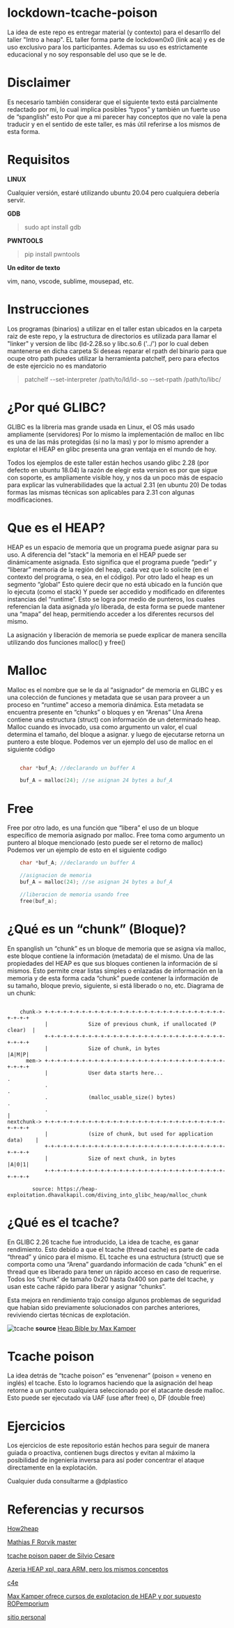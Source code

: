 # lockdown-tcache-poison

La idea de este repo es entregar material (y contexto) para el desarrllo del taller "Intro a heap". EL taller forma parte de lockdown0x0 (link aca) y es de uso exclusivo para los participantes. Ademas su uso es estrictamente educacional y no soy responsable del uso que se le de.

# Disclaimer

Es necesario también considerar que el siguiente texto está parcialmente redactado por mi, lo cual implica posibles “typos” y también un fuerte uso de “spanglish” esto Por que a mi parecer hay conceptos que no vale la pena traducir y en el sentido de este taller, es más útil referirse a los mismos de esta forma.

# Requisitos

**LINUX**

Cualquier versión, estaré utilizando ubuntu 20.04 pero cualquiera debería servir.

**GDB**

> sudo apt install gdb

**PWNTOOLS**

> pip install pwntools

**Un editor de texto**

vim, nano, vscode, sublime, mousepad, etc.

# Instrucciones

Los programas (binarios) a utilizar en el taller estan ubicados en la carpeta raiz de este repo, y la estructura de directorios es utilizada para llamar el "linker" y version de libc (ld-2.28.so y libc.so.6 ('../') por lo cual deben mantenerse en dicha carpeta
Si deseas reparar el rpath del binario para que ocupe otro path puedes utilizar la herramienta patchelf, pero para efectos de este ejercicio no es mandatorio

> patchelf --set-interpreter /path/to/ld/ld-.so --set-rpath /path/to/libc/

# ¿Por qué GLIBC?

GLIBC es la libreria mas grande usada en Linux, el OS más usado ampliamente (servidores) Por lo mismo la implementación de malloc en libc es una de las más protegidas (si no la mas) y por lo mismo aprender a explotar el HEAP en glibc presenta una gran ventaja en el mundo de hoy. 

Todos los ejemplos de este taller están hechos usando glibc 2.28 (por defecto en ubuntu 18.04) la razón de elegir esta version es por que sigue con soporte, es ampliamente visible hoy, y nos da un poco más de espacio para explicar las vulnerabilidades que la actual 2.31 (en ubuntu 20) De todas formas las mismas técnicas son aplicables para 2.31 con algunas modificaciones.

# Que es el HEAP?

HEAP es un espacio de memoria que un programa puede asignar para su uso. A diferencia del “stack” la memoria en el HEAP puede ser dinámicamente asignada. Esto significa que el programa puede “pedir” y “liberar” memoria de la región del heap, cada vez que lo solicite (en el contexto del programa, o sea, en el código). Por otro lado el heap es un segmento “global” Esto quiere decir que no está ubicado en la función que lo ejecuta (como el stack) Y puede ser accedido y modificado en diferentes instancias del “runtime”. Esto se logra por medio de punteros, los cuales referencian la data asignada y/o liberada, de esta forma se puede mantener una “mapa” del heap, permitiendo acceder a los diferentes recursos del mismo.

La asignación y liberación de memoria se puede explicar de manera sencilla utilizando dos funciones malloc() y free()

# Malloc

Malloc es el nombre que se le da al “asignador” de memoria en GLIBC y es una colección de funciones y metadata que se usan para proveer a un proceso en “runtime” acceso a memoria dinámica. Esta metadata se encuentra presente en “chunks” o bloques y en “Arenas” Una Arena contiene una estructura (struct) con información de un determinado heap. 
Malloc cuando es invocado, usa como argumento un valor, el cual determina el tamaño, del bloque a asignar. y luego de ejecutarse retorna un puntero a este bloque. Podemos ver un ejemplo del uso de malloc en el siguiente código

```c

    char *buf_A; //declarando un buffer A

    buf_A = malloc(24); //se asignan 24 bytes a buf_A
```
# Free 

Free por otro lado, es una función que “libera” el uso de un bloque específico de memoria asignado por malloc. Free toma como argumento un puntero al bloque mencionado (esto puede ser el retorno de malloc)
Podemos ver un ejemplo de esto en el siguiente codigo
```c
    char *buf_A; //declarando un buffer A

    //asignacion de memoria   
    buf_A = malloc(24); //se asignan 24 bytes a buf_A

    //liberacion de memoria usando free
    free(buf_a);
```

# ¿Qué es un “chunk” (Bloque)?

En spanglish un “chunk” es un bloque de memoria que se asigna vía malloc, este bloque contiene la información (metadata) de el mismo. Una de las propiedades del HEAP es que sus bloques contienen la información de sí mismos. Esto permite crear listas simples o enlazadas de información en la memoria y de esta forma cada “chunk” puede contener la información de su tamaño, bloque previo, siguiente, si está liberado o no, etc.
Diagrama de un chunk:
```

    chunk-> +-+-+-+-+-+-+-+-+-+-+-+-+-+-+-+-+-+-+-+-+-+-+-+-+-+-+-+-+-+-+-+-+
            |             Size of previous chunk, if unallocated (P clear)  |
            +-+-+-+-+-+-+-+-+-+-+-+-+-+-+-+-+-+-+-+-+-+-+-+-+-+-+-+-+-+-+-+-+
            |             Size of chunk, in bytes                     |A|M|P|
      mem-> +-+-+-+-+-+-+-+-+-+-+-+-+-+-+-+-+-+-+-+-+-+-+-+-+-+-+-+-+-+-+-+-+
            |             User data starts here...                          .
            .                                                               .
            .             (malloc_usable_size() bytes)                      .
            .                                                               |
nextchunk-> +-+-+-+-+-+-+-+-+-+-+-+-+-+-+-+-+-+-+-+-+-+-+-+-+-+-+-+-+-+-+-+-+
            |             (size of chunk, but used for application data)    |
            +-+-+-+-+-+-+-+-+-+-+-+-+-+-+-+-+-+-+-+-+-+-+-+-+-+-+-+-+-+-+-+-+
            |             Size of next chunk, in bytes                |A|0|1|
            +-+-+-+-+-+-+-+-+-+-+-+-+-+-+-+-+-+-+-+-+-+-+-+-+-+-+-+-+-+-+-+-+
```
            
            source: https://heap-exploitation.dhavalkapil.com/diving_into_glibc_heap/malloc_chunk

# ¿Qué es el tcache?

En GLIBC 2.26 tcache fue introducido, La idea de tcache, es ganar rendimiento. Esto debido a que el tcache (thread cache) es parte de cada “thread” y único para el mismo. EL tcache es una estructura (struct) que se comporta como una “Arena” guardando información de cada “chunk” en el thread que es liberado para tener un rápido acceso en caso de requerirse. Todos los “chunk” de tamaño 0x20 hasta 0x400 son parte del tcache, y usan este cache rápido para liberar y asignar “chunks”.

Esta mejora en rendimiento trajo consigo algunos problemas de seguridad que habían sido previamente solucionados con parches anteriores, reviviendo ciertas técnicas de explotación.

![tcache](https://i.imgur.com/O41t29O.png)
**source** [Heap Bible by Max Kamper](https://www.udemy.com/course/linux-heap-exploitation-part-1/)

# Tcache poison

La idea detrás de “tcache poison” es “envenenar” (poison = veneno en inglés) el tcache. Esto lo logramos haciendo que la asignación del heap retorne a un puntero cualquiera seleccionado por el atacante desde malloc. Esto puede ser ejecutado vía UAF (use after free) o,  DF (double free)

# Ejercicios

Los ejercicios de este repositorio están hechos para seguir de manera guiada o proactiva, contienen bugs directos y evitan al máximo la posibilidad de ingeniería inversa para así poder concentrar el ataque directamente en la explotación.

Cualquier duda consultarme a @dplastico

# Referencias y recursos
[How2heap](https://github.com/shellphish/how2heap)

[Mathias F Rorvik master](https://www.duo.uio.no/bitstream/handle/10852/69062/7/mymaster.pdf)

[tcache poison paper de Silvio Cesare](https://drive.google.com/file/d/1XpdruvtC1qW0OKLxO8FaqU9XCl8O_SON/view)

[Azeria HEAP xpl, para ARM, pero los mismos conceptos](https://azeria-labs.com/heap-exploitation-part-1-understanding-the-glibc-heap-implementation/)

[c4e](https://c4ebt.github.io/)

[Max Kamper ofrece cursos de explotacion de HEAP y por supuesto ROPemporium](https://ropemporium.com)

[sitio personal](https://github.dplastico.io)
